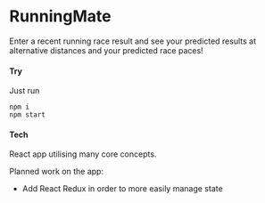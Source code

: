 # RunningMate

Enter a recent running race result and see your predicted results at alternative distances and your predicted race paces!

#### Try

Just run 
````
npm i
npm start
````

#### Tech

React app utilising many core concepts.

Planned work on the app:
 - Add React Redux in order to more easily manage state
